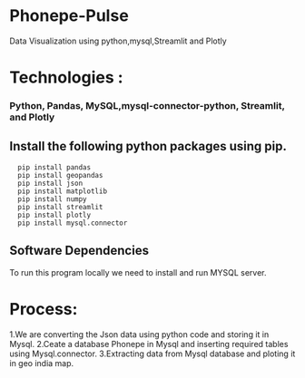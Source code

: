 # Phonepe-Pulse
Data Visualization using python,mysql,Streamlit and Plotly
# Technologies :
### Python, Pandas, MySQL,mysql-connector-python, Streamlit, and Plotly

## Install the following python packages using pip.
```
  pip install pandas
  pip install geopandas
  pip install json
  pip install matplotlib
  pip install numpy
  pip install streamlit
  pip install plotly
  pip install mysql.connector
 ```


## Software Dependencies

To run this program locally we need to install and run MYSQL server.

# Process:

1.We are converting the Json data using python code and storing it in Mysql.
2.Ceate a database Phonepe in Mysql and inserting required tables using Mysql.connector.
3.Extracting data from Mysql database and ploting it in geo india map.
